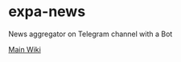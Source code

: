 # expa-news
News aggregator on Telegram channel with a Bot

[Main Wiki](https://expat-news.atlassian.net/wiki/spaces/~6178f0ee16119e0069294415/pages/66317/Expat+News)